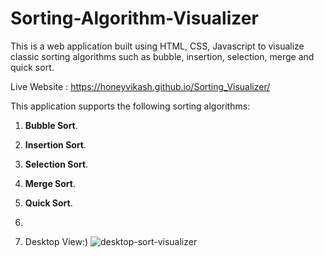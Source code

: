 # Sorting-Algorithm-Visualizer 
This is a web application built using HTML, CSS, Javascript to visualize classic sorting algorithms such as bubble, insertion, selection, merge and quick sort. 

Live Website : https://honeyvikash.github.io/Sorting_Visualizer/

This application supports the following sorting algorithms:

1. **Bubble Sort**.
2. **Insertion Sort**.
3. **Selection Sort**.
4. **Merge Sort**.
5. **Quick Sort**.

6. 
7. Desktop View:)
![desktop-sort-visualizer](https://github.com/honeyvikash/Sorting_Visualizer/assets/100141627/d44b05cb-aa09-4650-b494-b0951043cac6)
